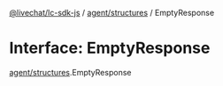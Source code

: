[@livechat/lc-sdk-js](../README.md) / [agent/structures](../modules/agent_structures.md) / EmptyResponse

# Interface: EmptyResponse

[agent/structures](../modules/agent_structures.md).EmptyResponse
